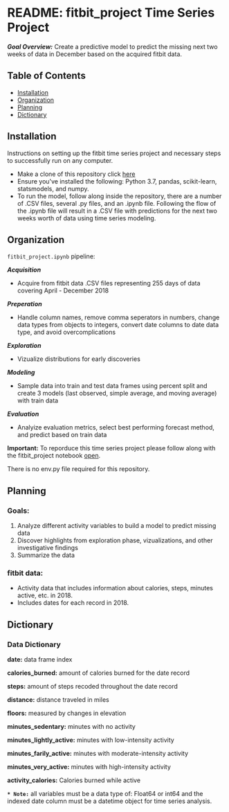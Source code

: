 # README: fitbit_project Time Series Project

***Goal Overview:*** Create a predictive model to predict the missing next two weeks of data in December based on the acquired fitbit data.

## Table of Contents

- [Installation](#installation)
- [Organization](#organization)
- [Planning](#planning)
- [Dictionary](#dictionary)

## Installation

Instructions on setting up the fitbit time series project and necessary steps to successfully run on any computer. 

- Make a clone of this repository click [here](https://github.com/Tim-Sotirhos/fitbit_project)
- Ensure you've installed the following: Python 3.7, pandas, scikit-learn, statsmodels, and numpy.
- To run the model, follow along inside the repository, there are a number of .CSV files, several .py files, and an .ipynb file. Following the flow of the .ipynb file will result in a .CSV file with predictions for the next two weeks worth of data using time series modeling.

## Organization

`fitbit_project.ipynb` pipeline:

_**Acquisition**_
- Acquire from fitbit data .CSV files representing 255 days of data covering April - December 2018

_**Preperation**_
- Handle column names, remove comma seperators in numbers, change data types from objects to integers, convert date columns to date data type, and avoid overcomplications

_**Exploration**_
- Vizualize distributions for early discoveries

_**Modeling**_
- Sample data into train and test data frames using percent split and create 3 models (last observed, simple average, and moving average) with train data

_**Evaluation**_
- Analyize evaluation metrics, select best performing forecast method, and predict based on train data

**Important:** 
To reporduce this time series project please follow along with the fitbit_project notebook [open](https://github.com/Tim-Sotirhos/fitbit_project/blob/master/fitbit_project.ipynb).

There is no env.py file required for this repository.

## Planning

### Goals:

1. Analyze different activity variables to build a model to predict missing data 
2. Discover highlights from exploration phase, vizualizations, and other investigative findings
3. Summarize the data

### fitbit data:

* Activity data that includes information about calories, steps, minutes active, etc. in 2018.
* Includes dates for each record in 2018.

## Dictionary

### Data Dictionary

**date:** data frame index

**calories_burned:** amount of calories burned for the date record

**steps:** amount of steps recoded throughout the date record

**distance:** distance traveled in miles

**floors:** measured by changes in elevation

**minutes_sedentary:** minutes with no activity

**minutes_lightly_active:** minutes with low-intensity activity

**minutes_farily_active:** minutes with moderate-intensity activity

**minutes_very_active:** minutes with high-intensity activity

**activity_calories:** Calories burned while active

**`* Note:`** all variables must be a data type of: Float64 or int64 and the indexed date column must be a datetime object for time series analysis.